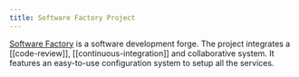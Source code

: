 ```yaml
---
title: Software Factory Project
---
```


[Software Factory](https://www.softwarefactory-project.io/) is a software development forge. The project integrates
a [[code-review]], [[continuous-integration]] and collaborative system. It features an easy-to-use configuration system
to setup all the services.

<software-factory-developper-environment>
